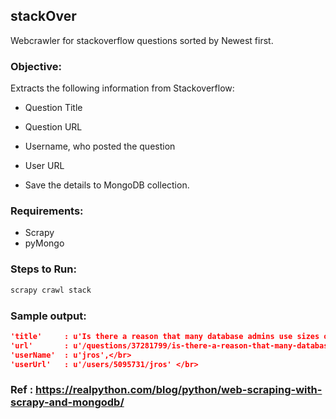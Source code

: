 ## stackOver
Webcrawler for stackoverflow questions sorted by Newest first. </br>

### Objective:
Extracts the following information from Stackoverflow:
* Question Title 
* Question URL 
* Username, who posted the question 
* User URL 

* Save the details to MongoDB collection.

### Requirements:
* Scrapy
* pyMongo

### Steps to Run: 
```python
scrapy crawl stack
```

### Sample output: 
```json
'title'     : u'Is there a reason that many database admins use sizes of 2^n when creating database tables?', </br>
'url'       : u'/questions/37281799/is-there-a-reason-that-many-database-admins-use-sizes-of-2n-when-creating-datab', </br>
'userName'  : u'jros',</br>
'userUrl'   : u'/users/5095731/jros' </br>
```

### Ref : https://realpython.com/blog/python/web-scraping-with-scrapy-and-mongodb/
